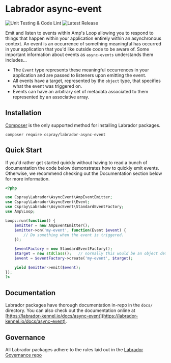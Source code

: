 # Labrador async-event

![Unit Testing & Code Lint](https://github.com/labrador-kennel/async-event/workflows/Unit%20Testing%20&%20Code%20Lint/badge.svg)
![Latest Release](https://img.shields.io/github/v/release/labrador-kennel/async-event)

Emit and listen to events within Amp's Loop allowing you to respond to things that happen within your application entirely 
within an asynchronous context. An event is an occurrence of something meaningful has occurred in your application 
that you'd like outside code to be aware of. Some important information about events as `async-events` understands them 
includes...

- The `Event` type represents these meaningful occurrences in your application and are passed to listeners upon emitting the event.
- All events have a target, represented by the `object` type, that specifies what the event was triggered on.
- Events can have an arbitrary set of metadata associated to them represented by an associative array.

## Installation

[Composer] is the only supported method for installing Labrador packages.

```
composer require cspray/labrador-async-event
```

## Quick Start

If you'd rather get started quickly without having to read a bunch of documentation the code below demonstrates how to 
quickly emit events. Otherwise, we recommend checking out the Documentation section below for more information.

```php
<?php

use Cspray\Labrador\AsyncEvent\AmpEventEmitter;
use Cspray\Labrador\AsyncEvent\Event;
use Cspray\Labrador\AsyncEvent\StandardEventFactory;
use Amp\Loop;

Loop::run(function() {
    $emitter = new AmpEventEmitter();
    $emitter->on('my-event', function(Event $event) {
        // Do something when the event is triggered.        
    });

    $eventFactory = new StandardEventFactory();
    $target = new stdClass();   // normally this would be an object detailing what the event was triggered on
    $event = $eventFactory->create('my-event', $target);

    yield $emitter->emit($event);
});
?>
```

## Documentation

Labrador packages have thorough documentation in-repo in the `docs/` directory. You can also check out the documentation 
online at [https://labrador-kennel.io/docs/async-event](https://labrador-kennel.io/docs/async-event).

## Governance

All Labrador packages adhere to the rules laid out in the [Labrador Governance repo]

[amphp/amp]: https://amphp.org
[Composer]: https://getcomposer.org
[Labrador Governance repo]: https://github.com/labrador-kennel/governance
